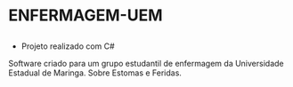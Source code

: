 # ENFERMAGEM-UEM
##
- Projeto realizado com C# 

Software criado para um grupo estudantil de enfermagem da Universidade Estadual de Maringa. Sobre Estomas e Feridas.
